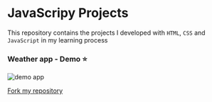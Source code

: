 # JavaScripy Projects

This repository contains the projects I developed with ```HTML```, ```CSS``` and ```JavaScript``` in my learning process

### Weather app - Demo  :star:


![demo app](https://media.giphy.com/media/5eRJUKOOwBEI9DKVRl/giphy.gif)


 
 [Fork my repository](https://github.com/devjaiye/JSProjects)

